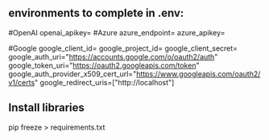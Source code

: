 ## environments to complete in .env:
#OpenAI 
openai_apikey=
#Azure
azure_endpoint=
azure_apikey=

#Google
google_client_id=
google_project_id=
google_client_secret=
google_auth_uri="https://accounts.google.com/o/oauth2/auth"
google_token_uri="https://oauth2.googleapis.com/token"
google_auth_provider_x509_cert_url="https://www.googleapis.com/oauth2/v1/certs"
google_redirect_uris=["http://localhost"]

## Install libraries
pip freeze > requirements.txt

